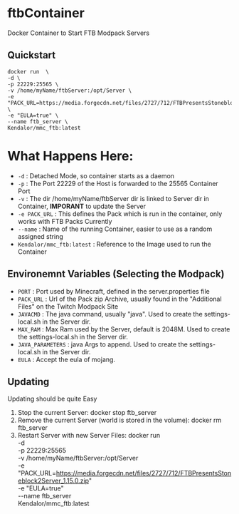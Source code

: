 # ftbContainer
Docker Container to Start FTB Modpack Servers

## Quickstart

    docker run  \
    -d \
    -p 22229:25565 \
    -v /home/myName/ftbServer:/opt/Server \
    -e "PACK_URL=https://media.forgecdn.net/files/2727/712/FTBPresentsStoneblock2Server_1.15.0.zip" \
    -e "EULA=true" \
    --name ftb_server \
    Kendalor/mmc_ftb:latest

# What Happens Here:

* `-d` : Detached Mode, so container starts as a daemon
* `-p` : The Port 22229 of the Host is forwarded to the 25565 Container Port
* `-v` : The dir /home/myName/ftbServer dir is linked to Server dir in Container, **IMPORANT** to update the Server
* `-e PACK_URL` : This defines the Pack which is run in the container, only works with FTB Packs Currently 
* `--name` : Name of the running Container, easier to use as a random assigned string
* `Kendalor/mmc_ftb:latest` : Reference to the Image used to run the Container


## Environemnt Variables (Selecting the Modpack)


* `PORT` : Port used by Minecraft, defined in the server.properties file
* `PACK_URL` : Url of the Pack zip Archive, usually found in the "Additional Files" on the Twitch Modpack Site
* `JAVACMD` : The java command, usually "java". Used to create the settings-local.sh in the Server dir.
* `MAX_RAM` : Max Ram used by the Server, default is 2048M. Used to create the settings-local.sh in the Server dir.
* `JAVA_PARAMETERS` : java Args to append. Used to create the settings-local.sh in the Server dir.
* `EULA` : Accept the eula of mojang.




## Updating

Updating should be quite Easy

1. Stop the current Server: 
    docker stop ftb_server
2. Remove the current Server (world is stored in the volume):
    docker rm ftb_server
3. Restart Server with new Server Files:
    docker run  \
    -d \
    -p 22229:25565 \
    -v /home/myName/ftbServer:/opt/Server \
    -e "PACK_URL=https://media.forgecdn.net/files/2727/712/FTBPresentsStoneblock2Server_1.15.0.zip" \
    -e "EULA=true" \
    --name ftb_server \
    Kendalor/mmc_ftb:latest
    


